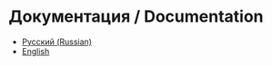 # Документация / Documentation

- [Русский (Russian)](docs/README_RU.md)
- [English](docs/README_EN.md)
